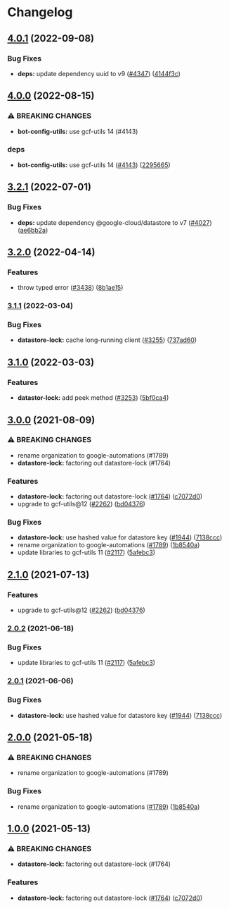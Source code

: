 # Changelog

## [4.0.1](https://github.com/googleapis/repo-automation-bots/compare/datastore-lock-v4.0.0...datastore-lock-v4.0.1) (2022-09-08)


### Bug Fixes

* **deps:** update dependency uuid to v9 ([#4347](https://github.com/googleapis/repo-automation-bots/issues/4347)) ([4144f3c](https://github.com/googleapis/repo-automation-bots/commit/4144f3c347c9ba5de6e16cf67110004dfc1e8cc6))

## [4.0.0](https://github.com/googleapis/repo-automation-bots/compare/datastore-lock-v3.2.1...datastore-lock-v4.0.0) (2022-08-15)


### ⚠ BREAKING CHANGES

* **bot-config-utils:** use gcf-utils 14 (#4143)

### deps

* **bot-config-utils:** use gcf-utils 14 ([#4143](https://github.com/googleapis/repo-automation-bots/issues/4143)) ([2295665](https://github.com/googleapis/repo-automation-bots/commit/22956655ed839268725fa75f1bc11ee856e9e281))

## [3.2.1](https://github.com/googleapis/repo-automation-bots/compare/datastore-lock-v3.2.0...datastore-lock-v3.2.1) (2022-07-01)


### Bug Fixes

* **deps:** update dependency @google-cloud/datastore to v7 ([#4027](https://github.com/googleapis/repo-automation-bots/issues/4027)) ([ae6bb2a](https://github.com/googleapis/repo-automation-bots/commit/ae6bb2acb77dd58a5253a4835c408e0418cdfcc4))

## [3.2.0](https://github.com/googleapis/repo-automation-bots/compare/datastore-lock-v3.1.1...datastore-lock-v3.2.0) (2022-04-14)


### Features

* throw typed error ([#3438](https://github.com/googleapis/repo-automation-bots/issues/3438)) ([8b1ae15](https://github.com/googleapis/repo-automation-bots/commit/8b1ae155a8e09e7c3073591057eee514728982dd))

### [3.1.1](https://github.com/googleapis/repo-automation-bots/compare/datastore-lock-v3.1.0...datastore-lock-v3.1.1) (2022-03-04)


### Bug Fixes

* **datastore-lock:** cache long-running client ([#3255](https://github.com/googleapis/repo-automation-bots/issues/3255)) ([737ad60](https://github.com/googleapis/repo-automation-bots/commit/737ad60e28744ec8fa1e758d803855efed564c8d))

## [3.1.0](https://github.com/googleapis/repo-automation-bots/compare/datastore-lock-v3.0.0...datastore-lock-v3.1.0) (2022-03-03)


### Features

* **datastor-lock:** add peek method ([#3253](https://github.com/googleapis/repo-automation-bots/issues/3253)) ([5bf0ca4](https://github.com/googleapis/repo-automation-bots/commit/5bf0ca42897a8b2f5771a83c928dc3647a02aa31))

## [3.0.0](https://www.github.com/googleapis/repo-automation-bots/compare/datastore-lock-v2.1.0...datastore-lock-v3.0.0) (2021-08-09)


### ⚠ BREAKING CHANGES

* rename organization to google-automations (#1789)
* **datastore-lock:** factoring out datastore-lock (#1764)

### Features

* **datastore-lock:** factoring out datastore-lock ([#1764](https://www.github.com/googleapis/repo-automation-bots/issues/1764)) ([c7072d0](https://www.github.com/googleapis/repo-automation-bots/commit/c7072d02583176a63c4cb9c2e5583bd6f7ab126d))
* upgrade to gcf-utils@12 ([#2262](https://www.github.com/googleapis/repo-automation-bots/issues/2262)) ([bd04376](https://www.github.com/googleapis/repo-automation-bots/commit/bd043767ae59a4eed450f1d18741111dc4c3f8e8))


### Bug Fixes

* **datastore-lock:** use hashed value for datastore key ([#1944](https://www.github.com/googleapis/repo-automation-bots/issues/1944)) ([7138ccc](https://www.github.com/googleapis/repo-automation-bots/commit/7138ccce5fe93e76cb8519fb4faad8e75d85f99d))
* rename organization to google-automations ([#1789](https://www.github.com/googleapis/repo-automation-bots/issues/1789)) ([1b8540a](https://www.github.com/googleapis/repo-automation-bots/commit/1b8540a6733ca75efe9e6cea415daa4a627add47))
* update libraries to gcf-utils 11 ([#2117](https://www.github.com/googleapis/repo-automation-bots/issues/2117)) ([5afebc3](https://www.github.com/googleapis/repo-automation-bots/commit/5afebc3781cd511a5fc6cd4485c2b002fcacacb4))

## [2.1.0](https://www.github.com/googleapis/repo-automation-bots/compare/datastore-lock-v2.0.2...datastore-lock-v2.1.0) (2021-07-13)


### Features

* upgrade to gcf-utils@12 ([#2262](https://www.github.com/googleapis/repo-automation-bots/issues/2262)) ([bd04376](https://www.github.com/googleapis/repo-automation-bots/commit/bd043767ae59a4eed450f1d18741111dc4c3f8e8))

### [2.0.2](https://www.github.com/googleapis/repo-automation-bots/compare/datastore-lock-v2.0.1...datastore-lock-v2.0.2) (2021-06-18)


### Bug Fixes

* update libraries to gcf-utils 11 ([#2117](https://www.github.com/googleapis/repo-automation-bots/issues/2117)) ([5afebc3](https://www.github.com/googleapis/repo-automation-bots/commit/5afebc3781cd511a5fc6cd4485c2b002fcacacb4))

### [2.0.1](https://www.github.com/googleapis/repo-automation-bots/compare/datastore-lock-v2.0.0...datastore-lock-v2.0.1) (2021-06-06)


### Bug Fixes

* **datastore-lock:** use hashed value for datastore key ([#1944](https://www.github.com/googleapis/repo-automation-bots/issues/1944)) ([7138ccc](https://www.github.com/googleapis/repo-automation-bots/commit/7138ccce5fe93e76cb8519fb4faad8e75d85f99d))

## [2.0.0](https://www.github.com/googleapis/repo-automation-bots/compare/datastore-lock-v1.0.0...datastore-lock-v2.0.0) (2021-05-18)


### ⚠ BREAKING CHANGES

* rename organization to google-automations (#1789)

### Bug Fixes

* rename organization to google-automations ([#1789](https://www.github.com/googleapis/repo-automation-bots/issues/1789)) ([1b8540a](https://www.github.com/googleapis/repo-automation-bots/commit/1b8540a6733ca75efe9e6cea415daa4a627add47))

## [1.0.0](https://www.github.com/googleapis/repo-automation-bots/compare/datastore-lock-v0.1.0...datastore-lock-v1.0.0) (2021-05-13)


### ⚠ BREAKING CHANGES

* **datastore-lock:** factoring out datastore-lock (#1764)

### Features

* **datastore-lock:** factoring out datastore-lock ([#1764](https://www.github.com/googleapis/repo-automation-bots/issues/1764)) ([c7072d0](https://www.github.com/googleapis/repo-automation-bots/commit/c7072d02583176a63c4cb9c2e5583bd6f7ab126d))
